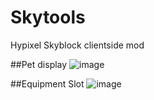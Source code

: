 # Skytools
Hypixel Skyblock clientside mod

##Pet display
![image](https://github.com/user-attachments/assets/44ee5e17-7c55-4b81-8814-9d16adaf8685)

##Equipment Slot
![image](https://github.com/user-attachments/assets/1179703c-1ec9-42b8-8fc7-d3e79ac421fd)

